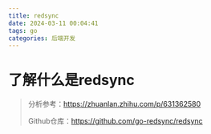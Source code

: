 ```yaml
---
title: redsync
date: 2024-03-11 00:04:41
tags: go
categories: 后端开发
---
```


# 了解什么是redsync

>  分析参考：https://zhuanlan.zhihu.com/p/631362580
>
>  Github仓库：https://github.com/go-redsync/redsync


